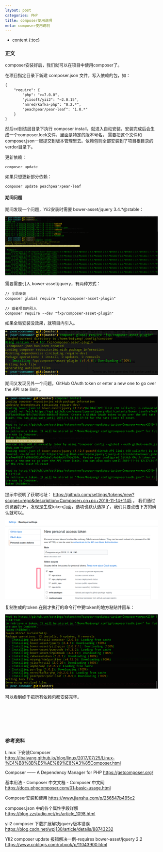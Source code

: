 ```yaml
---
layout: post
categories: PHP
title: composer使用说明
meta: composer使用说明
---
```

* content
{:toc}

### 正文

composer安装好后，我们就可以在项目中使用composer了。

在项目指定目录下新建 composer.json 文件，写入依赖的包，如：
```
{
    "require": {
        "php": ">=7.0.0",
        "yiisoft/yii2": "~2.0.15",
        "nmred/kafka-php": "0.2.*",
        "peachpear/pear-leaf": "1.0.*"
    }
}
```

然后cd到该层目录下执行 composer install，就进入自动安装，安装完成后会生成一个composer.lock文件，里面是特定的版本号名，
需要把这个文件和composer.json一起提交到版本管理里去。依赖包则全部安装到了项目根目录的verdor目录下。

更新依赖：
```
composer update
```

如果只想更新部分依赖：
```
composer update peachpear/pear-leaf
```

#### 期间问题

期间发现一个问题，Yii2安装时需要 bower-asset/jquery 3.4.*@stable：

![](https://raw.githubusercontent.com/iBaiYang/PictureWareroom/master/20191114/20191114113942.png)

需要需要引入 bower-asset/jquery，有两种方式：
```
// 全局安装
composer global require "fxp/composer-asset-plugin"
 
// 或者项目内引入
composer require --dev "fxp/composer-asset-plugin"
```

如果全局安装没效果，就项目内引入。

![](https://raw.githubusercontent.com/iBaiYang/PictureWareroom/master/20191114/20191114124241.png)

期间又发现另外一个问题，GitHub OAuth token or enter a new one to go over the API rate limit 。

![](https://raw.githubusercontent.com/iBaiYang/PictureWareroom/master/20191114/20191114124600.png)

提示中说明了获取地址： https://github.com/settings/tokens/new?scopes=repo&description=Composer+on+pc+2019-11-14+1145 。
我们通过浏览器打开，发现是生成token页面，选项也默认选择了，我们只要点击下方的确认就可以。

![](https://raw.githubusercontent.com/iBaiYang/PictureWareroom/master/20191114/20191114125210.png)

复制生成的token.在刚才执行的命令行中要token的地方粘贴并回车：

![](https://raw.githubusercontent.com/iBaiYang/PictureWareroom/master/20191114/20191114124634.png)

可以看到终于把所有依赖包都安装完毕。

<br/><br/><br/><br/><br/>
### 参考资料

Linux 下安装Composer <https://ibaiyang.github.io/blog/linux/2017/07/25/Linux-%E4%B8%8B%E5%AE%89%E8%A3%85Composer.html>

Composer —— A Dependency Manager for PHP <https://getcomposer.org/>

基本用法 - Composer 中文文档 - Composer 中文网 <https://docs.phpcomposer.com/01-basic-usage.html>

Composer安装和使用 <https://www.jianshu.com/p/256547b495c2>

composer.json 中的各个属性字段详解 <https://blog.zzstudio.net/bs/article_1098.html>

yii2 composer 下载扩展解决jquery版本错误 <https://blog.csdn.net/wpj130/article/details/88743232>

YII2 composer update 报错解决一例-requires bower-asset/jquery 2.2 <https://www.cnblogs.com/rxbook/p/11043900.html>
